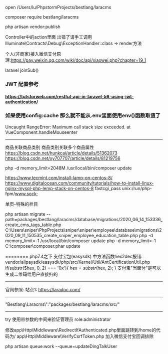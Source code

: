 open /Users/lu/PhpstormProjects/bestlang/laracms

composer require bestlang/laracms

php artisan vendor:publish




Controller中的action里面
出错了请手工调用 Illuminate\Contracts\Debug\ExceptionHandler::class -> render方法



个人(非商家)接入微信支付原理:https://pay.weixin.qq.com/wiki/doc/api/xiaowei.php?chapter=19_1



laravel joinSub()




### JWT 配置参考
#### https://tutsforweb.com/restful-api-in-laravel-56-using-jwt-authentication/


### 如果使用config:cache 那么就不能从.env里面使用env()函数取值了


Uncaught RangeError: Maximum call stack size exceeded. at VueComponent.handleMouseenter

-------------------------
商品关联商品类别
商品类别关联多个商品属性
https://blog.csdn.net/hunkcai/article/details/51362073
https://blog.csdn.net/xy707707/article/details/81219756



php -d memory_limit=2048M /usr/local/bin/composer update

https://www.tecmint.com/install-lamp-on-centos-8/
https://www.digitalocean.com/community/tutorials/how-to-install-linux-nginx-mysql-php-lemp-stack-on-centos-8
fastcgi_pass unix:/run/php-fpm/www.sock;


单页-特殊的栏目



php artisan migrate --path=packages/bestlang/laracms/database/migrations/2020_06_14_153336_create_cms_tags_table.php
C:\Users\sniper\PhpProjects\sniper\sniper\employee\database\migrations\2020_09_11_150535_create_sniper_employee_education_table.php
php -d memory_limit=-1 /usr/local/bin/composer update
php -d memory_limit=-1 C:\composer\composer.phar update


========
php7.4之下 支付宝包(easysdk) 中方法函数hex2dec报错:
vendor/alipaysdk/easysdk/php/src/Kernel/Util/AntCertificationUtil.php
if(substr($hex, 0, 2) === '0x'){
    $hex = substr($hex, 2);
}
支付宝"当面付"是可以生成二维码给用户直接扫的

---------------------------
官网参照: 站点1: https://laradoc.com/


---------------------------
"Bestlang\\Laracms\\":"packages/bestlang/laracms/src/"


---------------------------
try 使用带参数的中间来验证管理员 role:administrator

修改app\Http\Middleware\RedirectIfAuthenticated.php里面跳转到/home的代码为/ 
app\Http\Middleware\VerifyCsrfToken.php 加入微信支付宝回调排除


php artisan queue:work --queue=updateDingTalkUser
